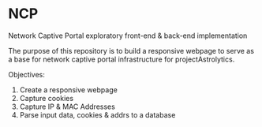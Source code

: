 # NCP
Network Captive Portal exploratory front-end &amp; back-end implementation


The purpose of this repository is to build a responsive webpage to serve as a base for network captive portal infrastructure for projectAstrolytics. 

Objectives: 
1. Create a responsive webpage
2. Capture cookies
3. Capture IP & MAC Addresses
4. Parse input data, cookies & addrs to a database
